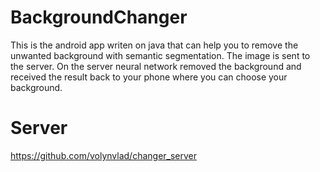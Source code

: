 # BackgroundChanger
This is the android app writen on java that can help you to remove the unwanted background with semantic segmentation.
The image is sent to the server. On the server neural network removed the background and received the result back to your phone where you can choose your background.
# Server 
https://github.com/volynvlad/changer_server

